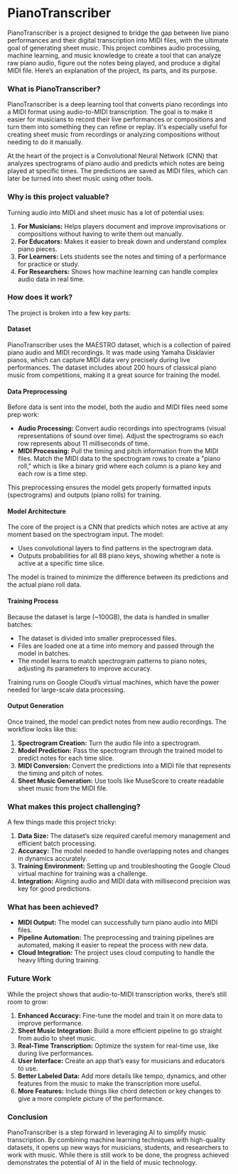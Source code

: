 # PianoTranscriber

PianoTranscriber is a project designed to bridge the gap between live piano performances and their digital transcription into MIDI files, with the ultimate goal of generating sheet music. This project combines audio processing, machine learning, and music knowledge to create a tool that can analyze raw piano audio, figure out the notes being played, and produce a digital MIDI file. Here’s an explanation of the project, its parts, and its purpose.

### What is PianoTranscriber?

PianoTranscriber is a deep learning tool that converts piano recordings into a MIDI format using audio-to-MIDI transcription. The goal is to make it easier for musicians to record their live performances or compositions and turn them into something they can refine or replay. It's especially useful for creating sheet music from recordings or analyzing compositions without needing to do it manually.

At the heart of the project is a Convolutional Neural Network (CNN) that analyzes spectrograms of piano audio and predicts which notes are being played at specific times. The predictions are saved as MIDI files, which can later be turned into sheet music using other tools.

### Why is this project valuable?

Turning audio into MIDI and sheet music has a lot of potential uses:

1. **For Musicians:** Helps players document and improve improvisations or compositions without having to write them out manually.
2. **For Educators:** Makes it easier to break down and understand complex piano pieces.
3. **For Learners:** Lets students see the notes and timing of a performance for practice or study.
4. **For Researchers:** Shows how machine learning can handle complex audio data in real time.

### How does it work?

The project is broken into a few key parts:

#### Dataset

PianoTranscriber uses the MAESTRO dataset, which is a collection of paired piano audio and MIDI recordings. It was made using Yamaha Disklavier pianos, which can capture MIDI data very precisely during live performances. The dataset includes about 200 hours of classical piano music from competitions, making it a great source for training the model.

#### Data Preprocessing

Before data is sent into the model, both the audio and MIDI files need some prep work:

- **Audio Processing:** Convert audio recordings into spectrograms (visual representations of sound over time). Adjust the spectrograms so each row represents about 11 milliseconds of time.
- **MIDI Processing:** Pull the timing and pitch information from the MIDI files. Match the MIDI data to the spectrogram rows to create a "piano roll," which is like a binary grid where each column is a piano key and each row is a time step.

This preprocessing ensures the model gets properly formatted inputs (spectrograms) and outputs (piano rolls) for training.

#### Model Architecture

The core of the project is a CNN that predicts which notes are active at any moment based on the spectrogram input. The model:

- Uses convolutional layers to find patterns in the spectrogram data.
- Outputs probabilities for all 88 piano keys, showing whether a note is active at a specific time slice.

The model is trained to minimize the difference between its predictions and the actual piano roll data.

#### Training Process

Because the dataset is large (~100GB), the data is handled in smaller batches:

- The dataset is divided into smaller preprocessed files.
- Files are loaded one at a time into memory and passed through the model in batches.
- The model learns to match spectrogram patterns to piano notes, adjusting its parameters to improve accuracy.

Training runs on Google Cloud’s virtual machines, which have the power needed for large-scale data processing.

#### Output Generation

Once trained, the model can predict notes from new audio recordings. The workflow looks like this:

1. **Spectrogram Creation:** Turn the audio file into a spectrogram.
2. **Model Prediction:** Pass the spectrogram through the trained model to predict notes for each time slice.
3. **MIDI Conversion:** Convert the predictions into a MIDI file that represents the timing and pitch of notes.
4. **Sheet Music Generation:** Use tools like MuseScore to create readable sheet music from the MIDI file.

### What makes this project challenging?

A few things made this project tricky:

1. **Data Size:** The dataset’s size required careful memory management and efficient batch processing.
2. **Accuracy:** The model needed to handle overlapping notes and changes in dynamics accurately.
3. **Training Environment:** Setting up and troubleshooting the Google Cloud virtual machine for training was a challenge.
4. **Integration:** Aligning audio and MIDI data with millisecond precision was key for good predictions.

### What has been achieved?

- **MIDI Output:** The model can successfully turn piano audio into MIDI files.
- **Pipeline Automation:** The preprocessing and training pipelines are automated, making it easier to repeat the process with new data.
- **Cloud Integration:** The project uses cloud computing to handle the heavy lifting during training.

### Future Work

While the project shows that audio-to-MIDI transcription works, there’s still room to grow:

1. **Enhanced Accuracy:** Fine-tune the model and train it on more data to improve performance.
2. **Sheet Music Integration:** Build a more efficient pipeline to go straight from audio to sheet music.
3. **Real-Time Transcription:** Optimize the system for real-time use, like during live performances.
4. **User Interface:** Create an app that’s easy for musicians and educators to use.
5. **Better Labeled Data:** Add more details like tempo, dynamics, and other features from the music to make the transcription more useful.
6. **More Features:** Include things like chord detection or key changes to give a more complete picture of the performance.

### Conclusion

PianoTranscriber is a step forward in leveraging AI to simplify music transcription. By combining machine learning techniques with high-quality datasets, it opens up new ways for musicians, students, and researchers to work with music. While there is still work to be done, the progress achieved demonstrates the potential of AI in the field of music technology.
